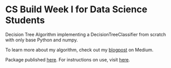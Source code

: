 # CS Build Week I for Data Science Students

Decision Tree Algorithm implementing a DecisionTreeClassifier from scratch with only base Python and numpy.

To learn more about my algorithm, check out my [blogpost](https://medium.com/@serinagrill/what-is-a-decision-tree-classifier-f4bdf4be8d8b) on Medium.

Package published [here](https://pypi.org/project/SerinasDecisionTree/0.2/). For instructions on use, visit [here](https://github.com/serinamarie/SerinasDecisionTree).
